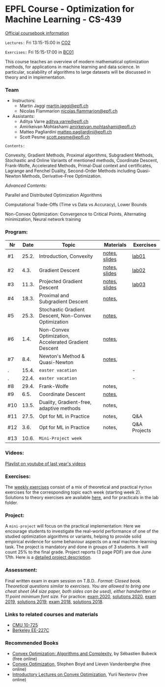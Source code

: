 # EPFL Course - Optimization for Machine Learning - CS-439

[Official coursebook information](http://edu.epfl.ch/coursebook/en/optimization-for-machine-learning-CS-439)

`Lectures:` Fri 13:15-15:00 in [CO2](https://plan.epfl.ch/?room==CO%202)

`Exercises:` Fri 15:15-17:00 in [BC01](https://plan.epfl.ch/?room==BC%2001)

This course teaches an overview of modern mathematical optimization methods, for applications in machine learning and data science. In particular, scalability of algorithms to large datasets will be discussed in theory and in implementation.

### Team
 - Instructors: 
   - Martin Jaggi [martin.jaggi@epfl.ch](mailto:martin.jaggi@epfl.ch)
   - Nicolas Flammarion [nicolas.flammarion@epfl.ch](mailto:nicolas.flammarion@epfl.ch)
 - Assistants:
   - Aditya Varre [aditya.varre@epfl.ch](mailto:aditya.varre@epfl.ch)
   - Amirkeivan Mohtashami [amirkeivan.mohtashami@epfl.ch](mailto:amirkeivan.mohtashami@epfl.ch)
   - Matteo Pagliardini [matteo.pagliardini@epfl.ch](mailto:matteo.pagliardini@epfl.ch)
   - Scott Pesme [scott.pesme@epfl.ch](mailto:scott.pesme@epfl.ch)

`Contents:`

Convexity, Gradient Methods, Proximal algorithms, Subgradient Methods, Stochastic and Online Variants of mentioned methods, Coordinate Descent, Frank-Wolfe, Accelerated Methods, Primal-Dual context and certificates, Lagrange and Fenchel Duality, Second-Order Methods including Quasi-Newton Methods, Derivative-Free Optimization.

*Advanced Contents:*

Parallel and Distributed Optimization Algorithms

Computational Trade-Offs (Time vs Data vs Accuracy), Lower Bounds

Non-Convex Optimization: Convergence to Critical Points, Alternating minimization, Neural network training

### Program:
| Nr  | Date  | Topic                                                 | Materials                                                                                                  | Exercises                             |
| --- | ----- | ----------------------------------------------------- | ---------------------------------------------------------------------------------------------------------- | ------------------------------------- |
| #1  | 25.2. | Introduction, Convexity                               | [notes](../../raw/master/lecture_notes/lecture-notes.pdf), [slides](../../raw/master/slides/lecture01.pdf) | [lab01](../../tree/master/labs/ex01/) |
| #2  | 4.3.  | Gradient Descent                                      | [notes](../../raw/master/lecture_notes/lecture-notes.pdf), [slides](../../raw/master/slides/lecture02.pdf) | [lab02](../../tree/master/labs/ex02/) |
| #3  | 11.3. | Projected Gradient Descent                            | [notes](../../raw/master/lecture_notes/lecture-notes.pdf), [slides](../../raw/master/slides/lecture03.pdf) | [lab03](../../tree/master/labs/ex03/) |
| #4  | 18.3. | Proximal and Subgradient Descent                      | [notes](../../raw/master/lecture_notes/lecture-notes.pdf),                                                 |                                       |
| #5  | 25.3. | Stochastic Gradient Descent, Non-Convex Optimization  | [notes](../../raw/master/lecture_notes/lecture-notes.pdf),                                                 |                                       |
| #6  | 1.4.  | Non-Convex Optimization, Accelerated Gradient Descent | [notes](../../raw/master/lecture_notes/lecture-notes.pdf),                                                 |                                       |
| #7  | 8.4.  | Newton's Method & Quasi-Newton                        | [notes](../../raw/master/lecture_notes/lecture-notes.pdf),                                                 |                                       |
| .   | 15.4. | `easter vacation`                                     |                                                                                                            | -                                     |
| .   | 22.4. | `easter vacation`                                     |                                                                                                            | -                                     |
| #8  | 29.4. | Frank-Wolfe                                           | notes,                                                                                                     |                                       |
| #9  | 6.5.  | Coordinate Descent                                    | [notes](../../raw/master/lecture_notes/lecture-notes.pdf),                                                 |                                       |
| #10 | 13.5. | Duality, Gradient-free, adaptive methods              | notes,                                                                                                     |                                       |
| #11 | 27.5. | Opt for ML in Practice                                | notes,                                                                                                     | Q&A                                   |
| #12 | 3.6.  | Opt for ML in Practice                                | notes,                                                                                                     | Q&A Projects                          |
| #13 | 10.6. | `Mini-Project week`                                   |                                                                                                            |

### Videos:
[Playlist on youtube of last year's videos](https://www.youtube.com/playlist?list=PL4O4bXkI-fAeYrsBqTUYn2xMjJAqlFQzX)

### Exercises:
The [weekly exercises](../../tree/master/labs/) consist of a mix of theoretical and practical `Python` exercises for the corresponding topic each week (starting week 2). Solutions to theory exercises are available [here](../../tree/master/lecture_notes), and for practicals in the lab folder.

### Project:
A `mini-project` will focus on the practical implementation: Here we encourage students to investigate the real-world performance of one of the studied optimization algorithms or variants, helping to provide solid empirical evidence for some behaviour aspects on a real machine-learning task. The project is mandatory and done in groups of 3 students. It will count 25% to the final grade. Project reports (3 page PDF) are due June 17th. Here is a [detailed project description](../../raw/master/labs/mini-project/miniproject_description.pdf).

### Assessment:
Final written exam in exam session on T.B.D.. _Format: Closed book. Theoretical questions similar to exercises. You are allowed to bring one cheat sheet (A4 size paper, both sides can be used), either handwritten or 11 point minimum font size._
For practice: [exam 2020](../../raw/master/exams/exam2020.pdf), [solutions 2020](../../raw/master/exams/exam2020solutions.pdf), [exam 2019](../../raw/master/exams/exam2019.pdf), [solutions 2019](../../raw/master/exams/exam2019solutions.pdf), [exam 2018](../../raw/master/exams/exam2018.pdf), [solutions 2018](../../raw/master/exams/exam2018solutions.pdf).

### Links to related courses and materials 
 - [CMU 10-725](https://www.stat.cmu.edu/~ryantibs/convexopt-F18/)
 - [Berkeley EE-227C](https://ee227c.github.io/)
 
### Recommended Books
 - [Convex Optimization: Algorithms and Complexity](https://arxiv.org/pdf/1405.4980.pdf), by Sébastien Bubeck (free online)
 - [Convex Optimization](http://stanford.edu/~boyd/cvxbook/), Stephen Boyd and Lieven Vandenberghe (free online)
 - [Introductory Lectures on Convex Optimization](http://citeseerx.ist.psu.edu/viewdoc/download?doi=10.1.1.693.855&rep=rep1&type=pdf), Yurii Nesterov (free online)
